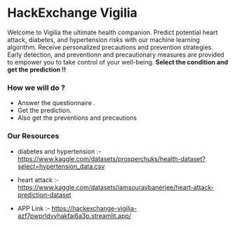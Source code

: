 # HackExchange Vigilia
Welcome to Vigilia the ultimate health companion. Predict potential heart attack, diabetes, and hypertension risks with our machine learning algorithm. Receive personalized precautions and prevention strategies. 
   Early detection, and preventionn and precautionary measures are provided to empower you to take control of your well-being.
   **Select the condition and get the prediction !!** 

   ### How we will do ?
   - Answer the questionnaire .
   - Get the prediction.
   - Also get the preventions and precautions
   ### Our Resources 
   - diabetes and hypertension :- https://www.kaggle.com/datasets/prosperchuks/health-dataset?select=hypertension_data.csv
   - heart attack :- https://www.kaggle.com/datasets/iamsouravbanerjee/heart-attack-prediction-dataset

   - APP Link :- https://hackexchange-vigilia-azf7pwprldyyhakfai6a3p.streamlit.app/

